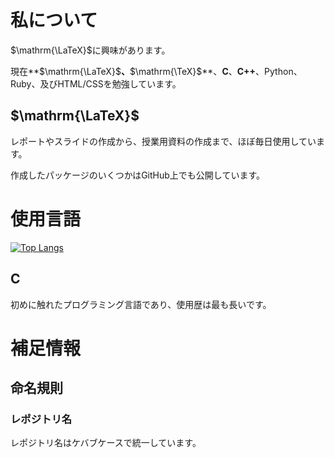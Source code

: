 # 私について
$\mathrm{\LaTeX}$に興味があります。

現在**$\mathrm{\LaTeX}$**、**$\mathrm{\TeX}$**、**C**、**C++**、Python、Ruby、及びHTML/CSSを勉強しています。

## $\mathrm{\LaTeX}$
レポートやスライドの作成から、授業用資料の作成まで、ほぼ毎日使用しています。

作成したパッケージのいくつかはGitHub上でも公開しています。

# 使用言語
[![Top Langs](https://github-readme-stats.vercel.app/api/top-langs/?username=spica-jp&layout=compact)](https://github.com/spica-jp/github-readme-stats)

## C
初めに触れたプログラミング言語であり、使用歴は最も長いです。

# 補足情報
## 命名規則
### レポジトリ名
レポジトリ名はケバブケースで統一しています。
